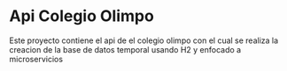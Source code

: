 # Api Colegio Olimpo
Este proyecto contiene el api de el colegio olimpo con el cual
se realiza la creacion de la base de datos temporal usando H2
y enfocado a microservicios

#
